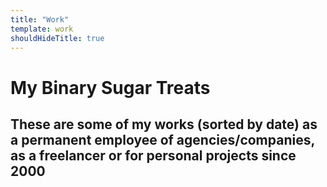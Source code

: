 ```yaml
---
title: "Work"
template: work
shouldHideTitle: true
---
```


# My Binary Sugar Treats

## These are some of my works (**sorted by date**) as a permanent employee of agencies/companies, as a freelancer or for personal projects since 2000